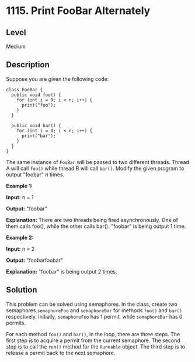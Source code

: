 # 1115. Print FooBar Alternately
## Level
Medium

## Description
Suppose you are given the following code:
```
class FooBar {
  public void foo() {
    for (int i = 0; i < n; i++) {
      print("foo");
    }
  }

  public void bar() {
    for (int i = 0; i < n; i++) {
      print("bar");
    }
  }
}
```
The same instance of `FooBar` will be passed to two different threads. Thread A will call `foo()` while thread B will call `bar()`. Modify the given program to output "foobar" *n* times.

**Example 1:**

**Input:** n = 1

**Output:** "foobar"

**Explanation:** There are two threads being fired asynchronously. One of them calls foo(), while the other calls bar(). "foobar" is being output 1 time.

**Example 2:**

**Input:** n = 2

**Output:** "foobarfoobar"

**Explanation:** "foobar" is being output 2 times.

## Solution
This problem can be solved using semaphores. In the class, create two semaphores `semaphoreFoo` and `semaphoreBar` for methods `foo()` and `bar()` respectively. Initially, `semaphoreFoo` has 1 permit, while `semaphoreBar` has 0 permits.

For each method `foo()` and `bar()`, in the loop, there are three steps. The first step is to acquire a permit from the current semaphore. The second step is to call the `run()` method for the `Runnable` object. The third step is to release a permit back to the next semaphore.
